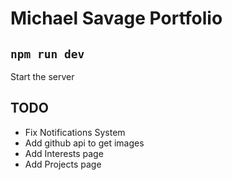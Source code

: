 # Michael Savage Portfolio

## `npm run dev`

Start the server

## TODO

- Fix Notifications System
- Add github api to get images
- Add Interests page
- Add Projects page
